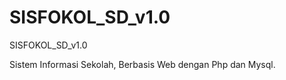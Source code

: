 # SISFOKOL_SD_v1.0
SISFOKOL_SD_v1.0





Sistem Informasi Sekolah, Berbasis Web dengan Php dan Mysql.
